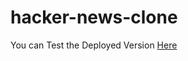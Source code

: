# hacker-news-clone

You can Test the Deployed Version <a href="https://hnclone.netlify.com/">Here</a>


